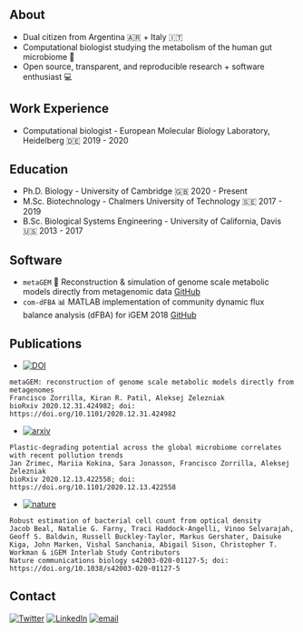 ## About

 * Dual citizen from Argentina 🇦🇷 + Italy 🇮🇹
 * Computational biologist studying the metabolism of the human gut microbiome 💩
 * Open source, transparent, and reproducible research + software enthusiast 💻

## Work Experience

 * Computational biologist - European Molecular Biology Laboratory, Heidelberg 🇩🇪 2019 - 2020

## Education

 * Ph.D. Biology - University of Cambridge 🇬🇧 2020 - Present
 * M.Sc. Biotechnology - Chalmers University of Technology 🇸🇪 2017 - 2019
 * B.Sc. Biological Systems Engineering - University of California, Davis 🇺🇸 2013 - 2017

## Software

* `metaGEM` 💎 Reconstruction & simulation of genome scale metabolic models directly from metagenomic data [GitHub](https://github.com/franciscozorrilla/metaGEM)
* `com-dFBA` 📊 MATLAB implementation of community dynamic flux balance analysis (dFBA) for iGEM 2018 [GitHub](https://github.com/franciscozorrilla/Chalmers-iGEM2018)

## Publications

* [![DOI](https://img.shields.io/badge/bioRxiv-10.1101%2F2020.12.31.424982%20-B31B1B)](https://www.biorxiv.org/content/10.1101/2020.12.31.424982v2.full)
```
metaGEM: reconstruction of genome scale metabolic models directly from metagenomes
Francisco Zorrilla, Kiran R. Patil, Aleksej Zelezniak
bioRxiv 2020.12.31.424982; doi: https://doi.org/10.1101/2020.12.31.424982 
```

 * [![arxiv](https://img.shields.io/badge/bioRxiv-10.1101%2F2020.12.13.422558%20-B31B1B)](https://www.biorxiv.org/content/10.1101/2020.12.13.422558v2.full)
```
Plastic-degrading potential across the global microbiome correlates with recent pollution trends
Jan Zrimec, Mariia Kokina, Sara Jonasson, Francisco Zorrilla, Aleksej Zelezniak
bioRxiv 2020.12.13.422558; doi: https://doi.org/10.1101/2020.12.13.422558 
```

 * [![nature](https://img.shields.io/badge/Nature-communications%20biology-darkgreen)](https://www.nature.com/articles/s42003-020-01127-5)
```
Robust estimation of bacterial cell count from optical density
Jacob Beal, Natalie G. Farny, Traci Haddock-Angelli, Vinoo Selvarajah, Geoff S. Baldwin, Russell Buckley-Taylor, Markus Gershater, Daisuke Kiga, John Marken, Vishal Sanchania, Abigail Sison, Christopher T. Workman & iGEM Interlab Study Contributors
Nature communications biology s42003-020-01127-5; doi: https://doi.org/10.1038/s42003-020-01127-5
```

## Contact

[![Twitter](https://img.shields.io/badge/Twitter-%40metagenomez-lightblue)](https://twitter.com/metagenomez)
[![LinkedIn](https://img.shields.io/badge/LinkedIn-fzorrilla94-blue)](https://www.linkedin.com/in/fzorrilla94/)
[![email](https://img.shields.io/badge/email-fz274%40cam.ac.uk-%23a6bddb)](fz274@cam.ac.uk)
